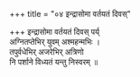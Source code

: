 +++
title = "०४ इन्द्रासोमा वर्तयतं दिवस्"

+++
इन्द्रासोमा वर्तयतं दिवस् पर्य्  
अग्नितप्तेभिर् युवम् अश्महन्मभिः ।  
तपुर्वधेभिर् अजरेभिर् अत्रिणो  
नि पर्शाने विध्यतं यन्तु निस्वरम् ॥